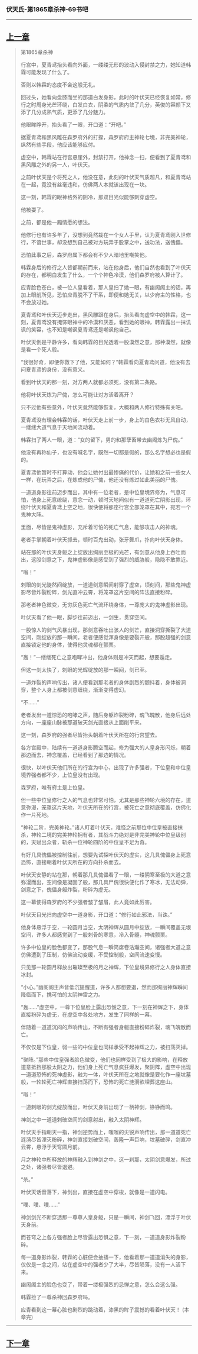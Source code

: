 ### 伏天氏-第1865章杀神-69书吧

--------
[上一章](./9d159ca6143bbe298f8a2fa446f4a34b.md)
--------


>
>
>
>第1865章杀神
>
>行宫中，夏青鸢抬头看向外面，一缕缕无形的波动入侵封禁之力，她知道韩霖可能发现了什么了。
>
>否则以韩霖的态度不会这般无礼。
>
>回过头，她看向盘膝而坐的那道白发身影，此时的叶伏天已经恢复如常，修行之时周身光芒环绕，白发白衣，阴柔的气质内敛了几分，英俊的容颜下又添了几分成熟气质，更添了几分魅力。
>
>他眼眸睁开，抬头看了一眼，开口道：“开吧。”
>
>据夏青鸢和黑风雕在森罗府外的打探，森罗府府主神轮七境，非完美神轮，纵然有些手段，他应该能够应付。
>
>虚空中，韩霖站在行宫悬崖外，封禁打开，他神念一扫，便看到了夏青鸢和黑风雕之外的另一人，叶伏天。
>
>之前叶伏天是个将死之人，他没在意，此刻的叶伏天气质超凡，和夏青鸢站在一起，竟没有丝毫违和，仿佛两人本就该出现在一块。
>
>这一刻，韩霖的眼神格外的阴冷，那双目光似能够刺穿虚空。
>
>他被耍了。
>
>之前，都是他一厢情愿的想法。
>
>他修行也有许多年了，没想到竟然栽在一个女人手里，认为夏青鸢刚入世修行，不谙世事，却没想到自己被对方玩弄于股掌之中，送功法，送傀儡。
>
>恐怕此事之后，森罗府属下都会有不少人暗地里嘲笑他。
>
>韩霖身后的修行之人皆都朝前而来，站在他身后，他们自然也看到了叶伏天的存在，都明白发生了什么，一个个神色冷漠，他们森罗府被人算计了。
>
>应青脸色苍白，被一位人皇看着，那人皇扫了她一眼，有幽阁阁主的话，再加上眼前所见，恐怕应青脱不了干系，即便和她无关，以少府主的性格，也不会放过她。
>
>夏青鸢和叶伏天迈步走出，黑风雕跟在身后，抬头看向虚空中的韩霖，这一刻，夏青鸢没有掩饰眼神中的冷漠和厌恶，看到她的眼神，韩霖露出一抹讥讽的笑容，也不知是嘲讽夏青鸢还是嘲讽他自己。
>
>叶伏天倒是平静许多，看向韩霖的目光透着一股漠然之意，那种漠然，就像是看一个死人般。
>
>“我很好奇，即便你救下了他，又能如何？”韩霖看向夏青鸢问道，他没有去问夏青鸢的身份，没有意义。
>
>看到叶伏天的那一刻，对方两人就都必须死，没有第二条路。
>
>他将叶伏天炼为尸傀，怎么可能让对方活着离开？
>
>只不过他有些意外，叶伏天竟然能够恢复，大概和两人修行特殊有关吧。
>
>夏青鸢没有理会韩霖的话，叶伏天走上前一步，身上的白色衣衫无风自动，一缕缕大道气息于天地间流动着。
>
>韩霖扫了两人一眼，道：“女的留下，男的和那孽畜带去幽阁炼为尸傀。”
>
>他没有再称仙子，也没有喊名字，既然一切都是假的，那么名字想必也是假的。
>
>夏青鸢他暂时不打算动，他会让她付出最惨痛的代价，让她和之前一些女人一样，在玩弄之后，在炼成他的尸傀，他还没有炼过如此美丽的尸傀。
>
>一道道身影往前迈步而出，其中有一位老者，是中位皇境界修为，气息可怕，他身上死意缭绕，意念一动，顿时天地间似有一道道死亡阴影出现，环绕叶伏天和夏青鸢上空之地，很快便将那座行宫全部笼罩在其中，宛若一个鬼神大阵。
>
>里面，尽皆是鬼神虚影，充斥着可怕的死亡气息，能够攻击人的神魂。
>
>老者手掌朝着叶伏天抓去，顿时百鬼出动，张牙舞爪，扑向叶伏天身体。
>
>站在那的叶伏天身躯之上绽放出绚丽至极的光芒，有剑意从他身上吞吐而出，这股剑意之下，鬼神虚影像是感受到了强烈的威胁般，隐隐不敢靠近。
>
>“嗡！”
>
>刺眼的剑光陡然间绽放，一道道剑意瞬间射穿了虚空，顷刻间，那些鬼神虚影尽皆炸裂粉碎，剑光直冲云霄，将笼罩这片空间的阵法直接粉碎。
>
>那老者神色微变，无穷灰色死亡气流环绕身体，一尊庞大的鬼神虚影出现。
>
>叶伏天看了他一眼，脚步往前迈出，一剑生，贯穿空间。
>
>一股惊人的剑气风暴出现，那剑意吞吐出骇人的剑芒，直接洞穿撕裂了大道空间，刚绽放的那一瞬间，老者便感觉浑身像是要裂开般，那股超强的剑意直接锁定他的身体，使得他灵魂都在颤栗。
>
>“轰！”一缕缕死亡之意咆哮冲出，他身体则是冲天而起，想要遁走。
>
>但这一剑太快了，刺眼的光辉绽放的那一瞬间，剑已至。
>
>一道炸裂的声响传出，诸人便看到那老者的身体剧烈的颤抖着，身体被洞穿，整个人身上都被剑意缠绕，渐渐变得虚幻。
>
>“不……”
>
>老者发出一道惊恐的咆哮之声，随后身躯炸裂粉碎，魂飞魄散，他身后远处方向，一座座山脉被那道破天剑光直接从上面削平来。
>
>这一刻，森罗府的强者尽皆抬头朝着叶伏天所在的行宫望去。
>
>各方宫殿中，陆续有一道道身影腾空而起，修为强大的人皇身形闪烁，朝着那边而去，神念覆盖，已经看到了那边的情况。
>
>很快，以叶伏天他们所在的行宫为中心，出现了许多强者，下位皇和中位皇境界强者都不少，上位皇没有出现。
>
>森罗府，唯有府主是上位皇。
>
>但一些中位皇修行之人的气息也非常可怕，尤其是那些神轮六境的存在，道意弥漫，笼罩这片天地，叶伏天所在的行宫，被死亡之意彻底覆盖，仿佛化作一片死地。
>
>“神轮二阶，完美神轮。”诸人盯着叶伏天，难怪之前那位中位皇被直接抹杀，神轮二境的完美神轮拥有者，其战斗力绝对是非完美神轮中位皇级别的，天赋出众者，斩杀一位神轮四阶的中位皇不足为奇。
>
>有好几具傀儡被控制往前，想要先试探叶伏天的虚实，这几具傀儡身上死意恐怖，直接朝着叶伏天所在的方向扑杀而去。
>
>叶伏天安静的站在那，朝着那几具傀儡看了一眼，一缕阴寒至极的大道之意弥漫而出，空间像是凝固了般，那几具尸傀很快便化作了寒冰，无法动弹，剑意之下，傀儡身躯炸裂，粉碎为虚无。
>
>这一幕使得森罗府的不少强者皱了皱眉，此人竟如此厉害。
>
>叶伏天目光扫向虚空中一道身影，开口道：“修行如此邪法，当诛。”
>
>他身体悬浮于空，一轮圆月当空，太阴神辉从圆月中绽放，一瞬间覆盖无垠空间，许多人都感觉到了一股刺骨的寒意，冷入骨髓，神魂颤栗。
>
>许多中位皇的脸色都变了，那股气息一瞬简席卷浩瀚空间，诸强者大道之意仿佛遭到了压制，仿佛流动变缓，不受控制般，空间流速变慢。
>
>只见那一轮圆月释放出璀璨至极的月之神辉，下位皇境界修行之人身体直接冰封。
>
>“小心。”幽阁阁主声音低沉提醒道，许多人都想要退，然而那绚丽神辉瞬间降临而下，携可怕的太阴神雷之力。
>
>“轰……”虚空中，一尊下位皇脸上露出恐慌之意，下一刻在神辉之下，身体直接粉碎为虚无，在虚空中各处地方，发生了同样的一幕。
>
>伴随着一道道沉闷的声响传出，不断有强者身躯直接粉碎炸裂，魂飞魄散而亡。
>
>不仅仅是下位皇，弱一些的中位皇也同样承受不起神辉之力，被扫荡灭掉。
>
>“聚阵。”那些中位皇强者脸色微变，他们也同样受到了极大的影响，在释放道意抵挡那股太阴之力，他们身上死亡气息疯狂爆发，聚阴阵，虚空中出现一道道恐怖的死神虚影，融为一体，叶伏天所在之地就像是要化作一座坟墓般，一轮轮死亡神辉直接扫荡而下，恐怖的死亡涟漪欲埋葬这座山。
>
>“嗡！”
>
>一道刺眼的剑光绽放而出，叶伏天身前出现了一柄神剑，铮铮而鸣。
>
>神剑之中一道道刺破空间的剑意射出，融入太阴神辉。
>
>叶伏天手指朝天一指，神剑逆势而上，嗤嗤的尖锐声响传出，那一道道死亡涟漪尽皆湮灭粉碎，神剑直接划破空间，轰隆一声巨响，坟墓破碎，剑直冲云霄，悬浮于天穹圆月前。
>
>月之神轮中所释放的神辉融入到神剑之中，这一刹那，太阴剑意爆发，所过之处，诸强者尽皆退避。
>
>“杀。”
>
>叶伏天话音落下，神剑出，直接在虚空中穿梭，就像是一道闪电。
>
>“噗、噗、噗……”
>
>神剑剑光不断穿透那一尊尊人皇身躯，只是一瞬间，神剑飞回，漂浮于叶伏天身前。
>
>而苍穹之上各方强者脸上尽皆露出恐惧之意，下一刻，一道道身影炸裂粉碎。
>
>每一道身影炸裂，韩霖的心脏便会抽搐一下，他看着那一道道消失的身影，仅仅是一念之间，站在虚空中的强者少了大半，尽皆陨落，没有一人活下来。
>
>幽阁阁主的脸色也变了，带着一缕极强烈的忌惮之意，怎么会这么强。
>
>韩霖捡了一尊杀神回森罗府吗。
>
>应青看到这一幕心脏也剧烈的跳动着，漆黑的眸子震撼的看着叶伏天！
>(本章完)
>
>

--------
[下一章](./454ed03c5531ed8e0d972890fe4cfc5e.md)
--------
